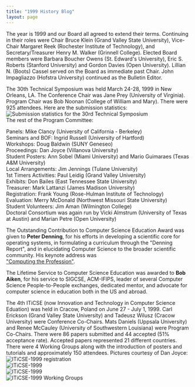 ```yaml
---
title: "1999 History Blog"
layout: page
---
```


The year is 1999 and our Board all agreed to extend their terms.
Continuing in their roles were Chair Bruce Klein (Grand Valley State
University), Vice-Chair Margaret Reek (Rochester Institute of
Technology), and Secretary/Treasurer Henry M. Walker (Grinnell College).
Elected Board members were Barbara Boucher Owens (St. Edward\'s
University), Eric S. Roberts (Stanford University) and Gordon Davies
(Open University). Lillian N. (Boots) Cassel served on the Board as
immediate past Chair. John Impagliazzo (Hofstra University) continued as
the Bulletin Editor.

The 30th Technical Symposium was held March 24-28, 1999 in New Orleans,
LA. The Conference Chair was Jane Prey (University of Virginia). Program
Chair was Bob Noonan (College of William and Mary). There were 925
attendees. Here are the submission statistics:\
![Submission statistics for the 30rd Technical
Symposium](../../files/images/50yearsofSIGCSE/30thTS-statistics.jpg)\
The rest of the Program Committee:

Panels: Mike Clancy (University of California - Berkeley)\
Seminars and BOF: Ingrid Russell (University of Hartford)\
Workshops: Doug Baldwin (SUNY Geneseo)\
Proceedings: Dan Joyce (Villanova University)\
Student Posters: Ann Sobel (Miami University) and Mario Guimaraes (Texas
A&M University)\
Local Arrangements: Jim Jennings (Tulane University)\
1st Timers Activities: Paul Leidig (Grand Valley University)\
Exhibits: Don Bailes (East Tennessee State University)\
Treasurer: Mark Lattanzi (James Madison University)\
Registration: Frank Young (Rose-Hulman Institute of Technology)\
Evaluation: Merry McDonald (Northwest Missouri State University)\
Student Volunteers: Jim Aman (Wilmington College)\
Doctoral Consortium was again run by Vicki Almstrum (University of Texas
at Austin) and Marian Petre (Open University)

The Outstanding Contribution to Computer Science Education Award was
given to **Peter Denning**, for his efforts in developing a scientific
core for operating systems, in formulating a curriculum through the
\"Denning Report\", and in elucidating Computer Science to the broader
scientific community. His keynote address was\
[\"Computing the
Profession\"](https://dl.acm.org/citation.cfm?id=299661&dl=ACM&coll=DL).

The Lifetime Service to Computer Science Education was awarded to **Bob
Aiken**, for his service to SIGCSE, ACM-IFIPS, leader of several
Computer Science People-to-People exchanges, dedicated mentor, and
advocate for computer science in education both in the US and abroad.

The 4th ITiCSE (now Innovation and Technology in Computer Science
Eduation) was held in Cracow, Poland on June 27 - July 1, 1999. Carl
Erickson (Grand Valley State University) and Tadeusz Wilusz (Cracow
University) were Conference Co-Chairs. Mats Daniels (Uppsala University)
and Renee McCauley (University of Southwestern Louisiana) were Program
Co-Chairs. There were 86 papers submitted and 44 accepted (51%
acceptance rate). Accepted papers represented 21 different countries.
There were 4 Working Groups along with the introduction of posters and
tutorials and approximately 150 attendees. Pictures courtesy of Dan
Joyce:\
![ITiCSE-1999
registration](../../files/images/50yearsofSIGCSE/ITiCSE-1999-1.jpg)\
![ITiCSE-1999](../../files/images/50yearsofSIGCSE/ITiCSE-1999-2.jpg)\
![ITiCSE-1999](../../files/images/50yearsofSIGCSE/ITiCSE-1999-3.jpg)\
![ITiCSE-1999 Working
Groups](../../files/images/50yearsofSIGCSE/ITiCSE-1999-4.jpg)